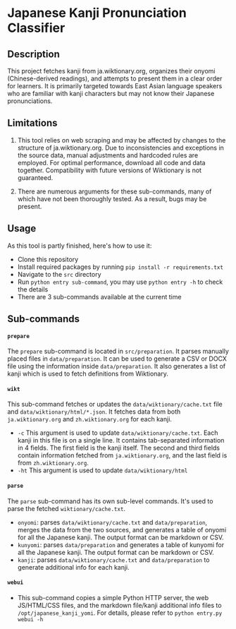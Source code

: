 # Japanese Kanji Pronunciation Classifier

## Description

This project fetches kanji from ja.wiktionary.org, organizes their onyomi (Chinese-derived readings), and attempts to present them in a clear order for learners. It is primarily targeted towards East Asian language speakers who are familiar with kanji characters but may not know their Japanese pronunciations.

## Limitations

1. This tool relies on web scraping and may be affected by changes to the structure of ja.wiktionary.org. Due to inconsistencies and exceptions in the source data, manual adjustments and hardcoded rules are employed. For optimal performance, download all code and data together. Compatibility with future versions of Wiktionary is not guaranteed.

2. There are numerous arguments for these sub-commands, many of which have not been thoroughly tested. As a result, bugs may be present.

## Usage
As this tool is partly finished, here's how to use it:
- Clone this repository
- Install required packages by running `pip install -r requirements.txt`
- Navigate to the `src` directory
- Run `python entry sub-command`, you may use `python entry -h` to check the details
- There are 3 sub-commands available at the current time

## Sub-commands
#### `prepare`
The `prepare` sub-command is located in `src/preparation`. It parses manually placed files in `data/preparation`. It can be used to generate a CSV or DOCX file using the information inside `data/preparation`. It also generates a list of kanji which is used to fetch definitions from Wiktionary.

#### `wikt`
This sub-command fetches or updates the `data/wiktionary/cache.txt` file and `data/wiktionary/html/*.json`. It fetches data from both `ja.wiktionary.org` and `zh.wiktionary.org` for each kanji. 
- `-c`
    This argument is used to update `data/wiktionary/cache.txt`. Each kanji in this file is on a single line. It contains tab-separated information in 4 fields. The first field is the kanji itself. The second and third fields contain information fetched from `ja.wiktionary.org`, and the last field is from `zh.wiktionary.org`.
- `-ht`
    This argument is used to update `data/wiktionary/html`

#### `parse`
The `parse` sub-command has its own sub-level commands. It's used to parse the fetched `wiktionary/cache.txt`. 
- `onyomi`: parses `data/wiktionary/cache.txt` and `data/preparation`, merges the data from the two sources, and generates a table of onyomi for all the Japanese kanji. The output format can be markdown or CSV.
- `kunyomi`: parses `data/preparation` and generates a table of kunyomi for all the Japanese kanji. The output format can be markdown or CSV.
- `kanji`: parses `data/wiktionary/cache.txt` and `data/preparation` to generate additional info for each kanji.

#### `webui`
- This sub-command copies a simple Python HTTP server, the web JS/HTML/CSS files, and the markdown file/kanji additional info files to `/opt/japanese_kanji_yomi`. For details, please refer to `python entry.py webui -h`